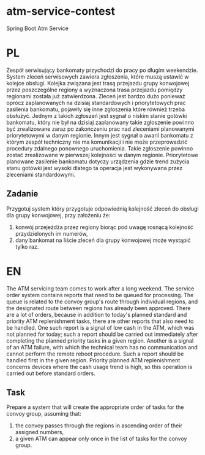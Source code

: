 # atm-service-contest
Spring Boot Atm Service
# PL

Zespół serwisujący bankomaty przychodzi do pracy po długim weekendzie. 
System zleceń serwisowych zawiera zgłoszenia, które muszą ustawić w kolejce obsługi. 
Kolejka związana jest trasą przejazdu grupy konwojowej przez poszczególne regiony a wyznaczona trasa przejazdu pomiędzy regionami została już zatwierdzona.
Zleceń jest bardzo dużo ponieważ oprócz zaplanowanych na dzisiaj standardowych i priorytetowych prac zasilenia bankomatu, pojawiły się inne zgłoszenia które również trzeba obsłużyć. 
Jednym z takich zgłoszeń jest sygnał o niskim stanie gotówki bankomatu, który nie był na dzisiaj zaplanowany takie zgłoszenie powinno być zrealizowane zaraz po zakończeniu prac nad zleceniami planowanymi priorytetowymi w danym regionie. 
Innym jest sygnał o awarii bankomatu z którym zespół techniczny nie ma komunikacji i nie może przeprowadzić procedury zdalnego ponownego uruchomienia. Takie zgłoszenie powinno zostać zrealizowane w pierwszej kolejności w danym regionie. 
Priorytetowe planowane zasilenie bankomatu dotyczy urządzenia gdzie trend zużycia stanu gotówki jest wysoki dlatego ta operacja jest wykonywana przez zleceniami standardowymi. 

## Zadanie
Przygotuj system który przygotuje odpowiednią kolejność zleceń do obsługi dla grupy konwojowej, przy założeniu że:
1)	konwój przejeżdża przez regiony biorąc pod uwagę rosnącą kolejność przydzielonych im numerów,
2)	dany bankomat na liście zleceń dla grupy konwojowej może wystąpić tylko raz.

# EN
The ATM servicing team comes to work after a long weekend.
The service order system contains reports that need to be queued for processing.
The queue is related to the convoy group's route through individual regions, and the designated route between regions has already been approved.
There are a lot of orders, because in addition to today's planned standard and priority ATM replenishment tasks, there are other reports that also need to be handled.
One such report is a signal of low cash in the ATM, which was not planned for today; such a report should be carried out immediately after completing the planned priority tasks in a given region.
Another is a signal of an ATM failure, with which the technical team has no communication and cannot perform the remote reboot procedure. Such a report should be handled first in the given region.
Priority planned ATM replenishment concerns devices where the cash usage trend is high, so this operation is carried out before standard orders.

## Task
Prepare a system that will create the appropriate order of tasks for the convoy group, assuming that:

1) the convoy passes through the regions in ascending order of their assigned numbers,
2) a given ATM can appear only once in the list of tasks for the convoy group.

